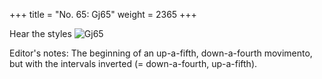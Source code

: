 +++
title = "No. 65: Gj65"
weight = 2365
+++

Hear the styles
![Gj65](/img/065DurDimM.jpg)

Editor's notes: The beginning of an up-a-fifth, down-a-fourth movimento, but with the intervals inverted (= down-a-fourth, up-a-fifth).
